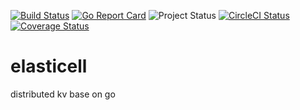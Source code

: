 [![Build Status](https://travis-ci.org/deepfabric/elasticell.svg?branch=master)](https://travis-ci.org/deepfabric/elasticell)
[![Go Report Card](https://goreportcard.com/badge/github.com/deepfabric/elasticell)](https://goreportcard.com/report/github.com/deepfabric/elasticell)
![Project Status](https://img.shields.io/badge/status-rc-yellow.svg)
[![CircleCI Status](https://circleci.com/gh/deepfabric/elasticell.svg?style=shield)](https://circleci.com/gh/deepfabric/elasticell)
[![Coverage Status](https://coveralls.io/repos/github/deepfabric/elasticell/badge.svg?branch=master)](https://coveralls.io/github/deepfabric/elasticell?branch=master)


# elasticell
distributed kv base on go

